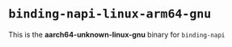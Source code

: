 # `binding-napi-linux-arm64-gnu`

This is the **aarch64-unknown-linux-gnu** binary for `binding-napi`
